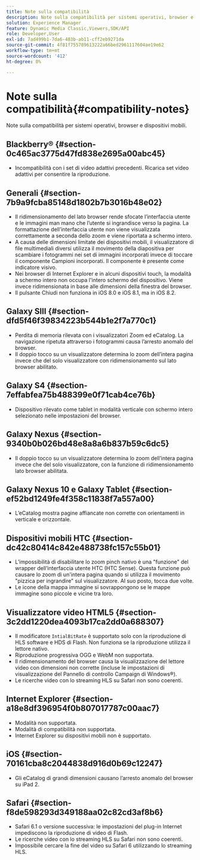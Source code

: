 ```yaml
---
title: Note sulla compatibilità
description: Note sulla compatibilità per sistemi operativi, browser e dispositivi mobili.
solution: Experience Manager
feature: Dynamic Media Classic,Viewers,SDK/API
role: Developer,User
exl-id: 7ad499b1-7da6-483b-ab11-cff2eb9271da
source-git-commit: 4f81f755789613222a66bed2961117604ae19e62
workflow-type: tm+mt
source-wordcount: '412'
ht-degree: 0%

---
```


# Note sulla compatibilità{#compatibility-notes}

<!-- Updated April 06, 2021 from https://wiki.corp.adobe.com/pages/viewpage.action?spaceKey=scene7qa&title=s7Viewers%2C+S7SDK%2C+S7OnDemand+Release+Notes - Contact is Sasha -->

Note sulla compatibilità per sistemi operativi, browser e dispositivi mobili.

## Blackberry® {#section-0c465ac3775d47fd838e2695a00abc45}

* Incompatibilità con i set di video adattivi precedenti. Ricarica set video adattivi per consentire la riproduzione.

## Generali {#section-7b9a9fcba85148d1802b7b3016b48e02}

* Il ridimensionamento del lato browser rende sfocate l’interfaccia utente e le immagini man mano che l’utente si ingrandisce verso la pagina. La formattazione dell’interfaccia utente non viene visualizzata correttamente a seconda dello zoom e viene riportata a schermo intero.
* A causa delle dimensioni limitate dei dispositivi mobili, il visualizzatore di file multimediali diversi utilizza il movimento della diapositiva per scambiare i fotogrammi nei set di immagini incorporati invece di toccare il componente Campioni incorporati. Il componente è presente come indicatore visivo.
* Nei browser di Internet Explorer e in alcuni dispositivi touch, la modalità a schermo intero non occupa l&#39;intero schermo del dispositivo. Viene invece ridimensionata in base alle dimensioni della finestra del browser.
* Il pulsante Chiudi non funziona in iOS 8.0 e iOS 8.1, ma in iOS 8.2.

## Galaxy SIII {#section-dfd5f46f39834223b544b1e2f7a770c1}

* Perdita di memoria rilevata con i visualizzatori Zoom ed eCatalog. La navigazione ripetuta attraverso i fotogrammi causa l’arresto anomalo del browser.
* Il doppio tocco su un visualizzatore determina lo zoom dell’intera pagina invece che del solo visualizzatore con ridimensionamento sul lato browser abilitato.

## Galaxy S4 {#section-7effabfea75b488399e0f71cab4ce76b}

* Dispositivo rilevato come tablet in modalità verticale con schermo intero selezionato nelle impostazioni del browser.

## Galaxy Nexus {#section-9340b0b026bd48e8a8a6b837b59c6dc5}

* Il doppio tocco su un visualizzatore determina lo zoom dell’intera pagina invece che del solo visualizzatore, con la funzione di ridimensionamento lato browser abilitata.

## Galaxy Nexus 10 e Galaxy Tablet {#section-ef52bd1249fe4f358c11838f7a557a00}

* L’eCatalog mostra pagine affiancate non corrette con orientamenti in verticale e orizzontale.

## Dispositivi mobili HTC {#section-dc42c80414c842e488738fc157c55b01}

* L’impossibilità di disabilitare lo zoom pinch nativo è una &quot;funzione&quot; del wrapper dell’interfaccia utente HTC (HTC Sense). Questa funzione può causare lo zoom di un&#39;intera pagina quando si utilizza il movimento &quot;pizzica per ingrandire&quot; sul visualizzatore. Al suo posto, tocca due volte.
* Le icone della mappa immagine si sovrappongono se le mappe immagine sono piccole e vicine tra loro.

## Visualizzatore video HTML5 {#section-3c2dd1220dea4093b17ca2dd0a688307}

* Il modificatore `IntialBitRate` è supportato solo con la riproduzione di HLS software e HDS di Flash. Non funziona se la riproduzione utilizza il lettore nativo.
* Riproduzione progressiva OGG e WebM non supportata.
* Il ridimensionamento del browser causa la visualizzazione del lettore video con dimensioni non corrette (incluse le impostazioni di visualizzazione del Pannello di controllo Campaign di Windows®).
* Le ricerche video con lo streaming HLS su Safari non sono coerenti.

## Internet Explorer {#section-a18e8df396954f0b807017787c00aac7}

* Modalità non supportata.
* Modalità di compatibilità non supportata.
* Internet Explorer su dispositivi mobili non è supportato.

## iOS {#section-70161cba8c2044838d916d0b69c12247}

* Gli eCatalog di grandi dimensioni causano l’arresto anomalo del browser su iPad 2.

## Safari {#section-f8de598293d349188aa02c82cd3af8b6}

* Safari 6.1 o versione successiva: le impostazioni del plug-in Internet impediscono la riproduzione di video di Flash.
* Le ricerche video con lo streaming HLS su Safari non sono coerenti.
* Impossibile cercare la fine del video su Safari 6 utilizzando lo streaming HLS.

